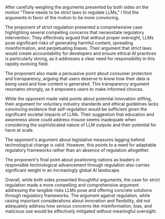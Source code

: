 After carefully weighing the arguments presented by both sides on the motion "There needs to be strict laws to regulate LLMs," I find the arguments in favor of the motion to be more convincing.

The proponent of strict regulation presented a comprehensive case highlighting several compelling concerns that necessitate regulatory intervention. They effectively argued that without proper oversight, LLMs pose significant risks of generating harmful content, spreading misinformation, and perpetuating biases. Their argument that strict laws would create accountability for developers and ensure ethical AI practices is particularly strong, as it addresses a clear need for responsibility in this rapidly evolving field.

The proponent also made a persuasive point about consumer protection and transparency, arguing that users deserve to know how their data is being used and how content is generated. This transparency argument resonates strongly, as it empowers users to make informed choices.

While the opponent made valid points about potential innovation stifling, their argument for voluntary industry standards and ethical guidelines lacks convincing evidence that self-regulation would be sufficient given the significant societal impacts of LLMs. Their suggestion that education and awareness alone could address misuse seems inadequate when considering the sophisticated nature of LLM outputs and their potential for harm at scale.

The opponent's argument about legislative measures lagging behind technological change is valid. However, this points to a need for adaptable regulatory frameworks rather than an absence of regulation altogether.

The proponent's final point about positioning nations as leaders in responsible technological advancement through regulation also carries significant weight in an increasingly global AI landscape.

Overall, while both sides presented thoughtful arguments, the case for strict regulation made a more compelling and comprehensive argument addressing the tangible risks LLMs pose and offering concrete solutions through regulatory frameworks. The argument against regulation, while raising important considerations about innovation and flexibility, did not adequately address how serious concerns like misinformation, bias, and malicious use would be effectively mitigated without meaningful oversight.